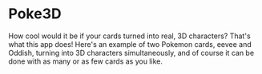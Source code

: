 # Poke3D 

How cool would it be if your cards turned into real, 3D characters? 
That's what this app does! 
Here's an example of two Pokemon cards, eevee and Oddish, turning into 3D characters simultaneously, and of course it can be done with as many or as few cards as you like. 
